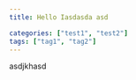 ```yaml
---
title: Hello Iasdasda asd

categories: ["test1", "test2"]
tags: ["tag1", "tag2"]
---
```


asdjkhasd
